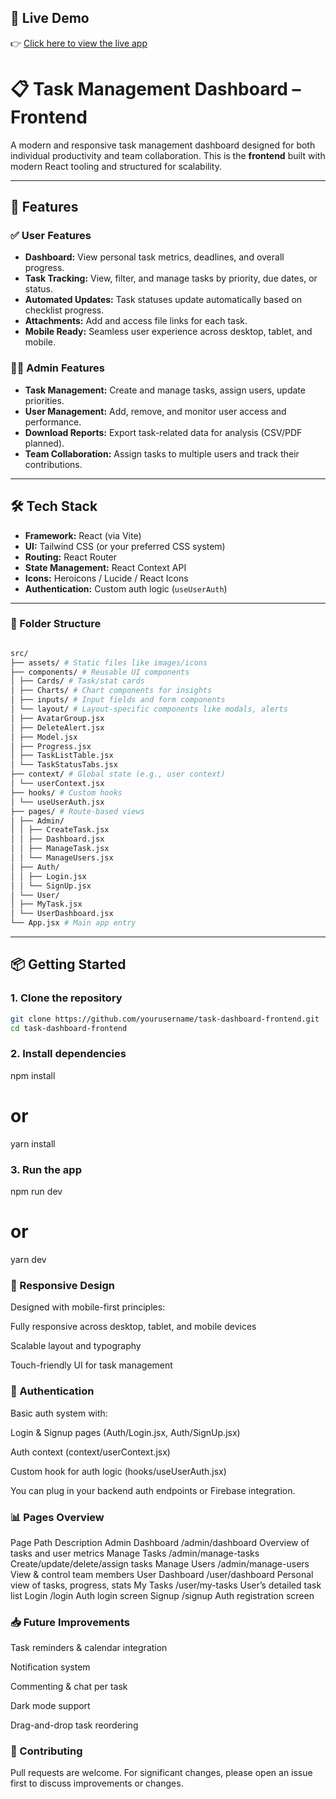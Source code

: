 ## 🚀 Live Demo

👉 [Click here to view the live app](https://taskmanager-frontend-three.vercel.app/)

# 📋 Task Management Dashboard – Frontend

A modern and responsive task management dashboard designed for both individual productivity and team collaboration. This is the **frontend** built with modern React tooling and structured for scalability.

---

## 🚀 Features

### ✅ User Features
- **Dashboard:** View personal task metrics, deadlines, and overall progress.
- **Task Tracking:** View, filter, and manage tasks by priority, due dates, or status.
- **Automated Updates:** Task statuses update automatically based on checklist progress.
- **Attachments:** Add and access file links for each task.
- **Mobile Ready:** Seamless user experience across desktop, tablet, and mobile.

### 👨‍💼 Admin Features
- **Task Management:** Create and manage tasks, assign users, update priorities.
- **User Management:** Add, remove, and monitor user access and performance.
- **Download Reports:** Export task-related data for analysis (CSV/PDF planned).
- **Team Collaboration:** Assign tasks to multiple users and track their contributions.

---

## 🛠️ Tech Stack

- **Framework:** React (via Vite)
- **UI:** Tailwind CSS (or your preferred CSS system)
- **Routing:** React Router
- **State Management:** React Context API
- **Icons:** Heroicons / Lucide / React Icons
- **Authentication:** Custom auth logic (`useUserAuth`)

---


### 📁 Folder Structure
```bash

src/
├── assets/ # Static files like images/icons
├── components/ # Reusable UI components
│ ├── Cards/ # Task/stat cards
│ ├── Charts/ # Chart components for insights
│ ├── inputs/ # Input fields and form components
│ └── layout/ # Layout-specific components like modals, alerts
│ ├── AvatarGroup.jsx
│ ├── DeleteAlert.jsx
│ ├── Model.jsx
│ ├── Progress.jsx
│ ├── TaskListTable.jsx
│ └── TaskStatusTabs.jsx
├── context/ # Global state (e.g., user context)
│ └── userContext.jsx
├── hooks/ # Custom hooks
│ └── useUserAuth.jsx
├── pages/ # Route-based views
│ ├── Admin/
│ │ ├── CreateTask.jsx
│ │ ├── Dashboard.jsx
│ │ ├── ManageTask.jsx
│ │ └── ManageUsers.jsx
│ ├── Auth/
│ │ ├── Login.jsx
│ │ └── SignUp.jsx
│ └── User/
│ ├── MyTask.jsx
│ └── UserDashboard.jsx
└── App.jsx # Main app entry
```
---

## 📦 Getting Started

### 1. Clone the repository

````bash
git clone https://github.com/yourusername/task-dashboard-frontend.git
cd task-dashboard-frontend
````



### 2. Install dependencies

npm install
# or
yarn install


### 3. Run the app

npm run dev
# or
yarn dev


### 📲 Responsive Design
Designed with mobile-first principles:

Fully responsive across desktop, tablet, and mobile devices

Scalable layout and typography

Touch-friendly UI for task management

### 🔐 Authentication
Basic auth system with:

Login & Signup pages (Auth/Login.jsx, Auth/SignUp.jsx)

Auth context (context/userContext.jsx)

Custom hook for auth logic (hooks/useUserAuth.jsx)

You can plug in your backend auth endpoints or Firebase integration.

### 📊 Pages Overview
Page	Path	Description
Admin Dashboard	/admin/dashboard	Overview of tasks and user metrics
Manage Tasks	/admin/manage-tasks	Create/update/delete/assign tasks
Manage Users	/admin/manage-users	View & control team members
User Dashboard	/user/dashboard	Personal view of tasks, progress, stats
My Tasks	/user/my-tasks	User’s detailed task list
Login	/login	Auth login screen
Signup	/signup	Auth registration screen

### 📥 Future Improvements
Task reminders & calendar integration

Notification system

Commenting & chat per task

Dark mode support

Drag-and-drop task reordering

### 🤝 Contributing
Pull requests are welcome. For significant changes, please open an issue first to discuss improvements or changes.
